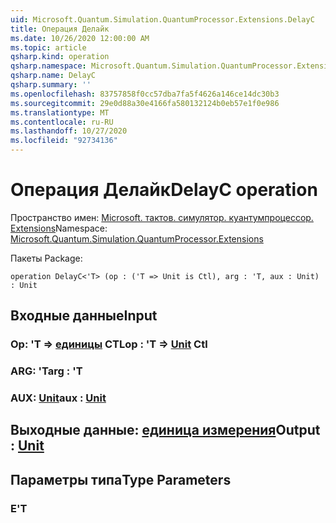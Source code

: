 ```yaml
---
uid: Microsoft.Quantum.Simulation.QuantumProcessor.Extensions.DelayC
title: Операция Делайк
ms.date: 10/26/2020 12:00:00 AM
ms.topic: article
qsharp.kind: operation
qsharp.namespace: Microsoft.Quantum.Simulation.QuantumProcessor.Extensions
qsharp.name: DelayC
qsharp.summary: ''
ms.openlocfilehash: 83757858f0cc57dba7fa5f4626a146ce14dc30b3
ms.sourcegitcommit: 29e0d88a30e4166fa580132124b0eb57e1f0e986
ms.translationtype: MT
ms.contentlocale: ru-RU
ms.lasthandoff: 10/27/2020
ms.locfileid: "92734136"
---
```

# <a name="delayc-operation"></a><span data-ttu-id="f5f61-102">Операция Делайк</span><span class="sxs-lookup"><span data-stu-id="f5f61-102">DelayC operation</span></span>

<span data-ttu-id="f5f61-103">Пространство имен: [Microsoft. тактов. симулятор. куантумпроцессор. Extensions](xref:Microsoft.Quantum.Simulation.QuantumProcessor.Extensions)</span><span class="sxs-lookup"><span data-stu-id="f5f61-103">Namespace: [Microsoft.Quantum.Simulation.QuantumProcessor.Extensions](xref:Microsoft.Quantum.Simulation.QuantumProcessor.Extensions)</span></span>

<span data-ttu-id="f5f61-104">Пакеты [](https://nuget.org/packages/)</span><span class="sxs-lookup"><span data-stu-id="f5f61-104">Package: [](https://nuget.org/packages/)</span></span>




```qsharp
operation DelayC<'T> (op : ('T => Unit is Ctl), arg : 'T, aux : Unit) : Unit
```


## <a name="input"></a><span data-ttu-id="f5f61-105">Входные данные</span><span class="sxs-lookup"><span data-stu-id="f5f61-105">Input</span></span>

### <a name="op--t--unit-ctl"></a><span data-ttu-id="f5f61-106">Op: 'T => [единицы](xref:microsoft.quantum.lang-ref.unit) CTL</span><span class="sxs-lookup"><span data-stu-id="f5f61-106">op : 'T => [Unit](xref:microsoft.quantum.lang-ref.unit) Ctl</span></span>




### <a name="arg--t"></a><span data-ttu-id="f5f61-107">ARG: 'T</span><span class="sxs-lookup"><span data-stu-id="f5f61-107">arg : 'T</span></span>




### <a name="aux--unit"></a><span data-ttu-id="f5f61-108">AUX: [Unit](xref:microsoft.quantum.lang-ref.unit)</span><span class="sxs-lookup"><span data-stu-id="f5f61-108">aux : [Unit](xref:microsoft.quantum.lang-ref.unit)</span></span>





## <a name="output--unit"></a><span data-ttu-id="f5f61-109">Выходные данные: [единица измерения](xref:microsoft.quantum.lang-ref.unit)</span><span class="sxs-lookup"><span data-stu-id="f5f61-109">Output : [Unit](xref:microsoft.quantum.lang-ref.unit)</span></span>



## <a name="type-parameters"></a><span data-ttu-id="f5f61-110">Параметры типа</span><span class="sxs-lookup"><span data-stu-id="f5f61-110">Type Parameters</span></span>

### <a name="t"></a><span data-ttu-id="f5f61-111">Е</span><span class="sxs-lookup"><span data-stu-id="f5f61-111">'T</span></span>

